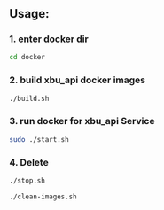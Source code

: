 # 

## Usage:

### 1. enter docker dir

```bash
cd docker
```

### 2. build xbu_api docker images

```bash
./build.sh
```

### 3. run docker for xbu_api Service

```bash
sudo ./start.sh
```

### 4. Delete

```bash
./stop.sh

./clean-images.sh
```

